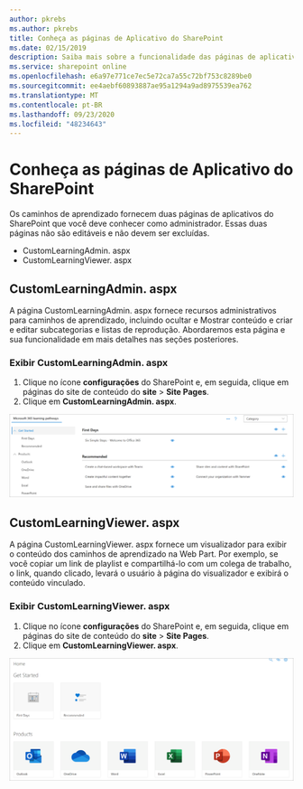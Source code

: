 ```yaml
---
author: pkrebs
ms.author: pkrebs
title: Conheça as páginas de Aplicativo do SharePoint
ms.date: 02/15/2019
description: Saiba mais sobre a funcionalidade das páginas de aplicativos do SharePoint nos caminhos de aprendizado do Microsoft 365
ms.service: sharepoint online
ms.openlocfilehash: e6a97e771ce7ec5e72ca7a55c72bf753c8289be0
ms.sourcegitcommit: ee4aebf60893887ae95a1294a9ad8975539ea762
ms.translationtype: MT
ms.contentlocale: pt-BR
ms.lasthandoff: 09/23/2020
ms.locfileid: "48234643"
---
```

# <a name="get-to-know-the-sharepoint-application-pages"></a>Conheça as páginas de Aplicativo do SharePoint

Os caminhos de aprendizado fornecem duas páginas de aplicativos do SharePoint que você deve conhecer como administrador. Essas duas páginas não são editáveis e não devem ser excluídas. 

- CustomLearningAdmin. aspx
- CustomLearningViewer. aspx

## <a name="customlearningadminaspx"></a>CustomLearningAdmin. aspx

A página CustomLearningAdmin. aspx fornece recursos administrativos para caminhos de aprendizado, incluindo ocultar e Mostrar conteúdo e criar e editar subcategorias e listas de reprodução. Abordaremos esta página e sua funcionalidade em mais detalhes nas seções posteriores.

### <a name="view-customlearningadminaspx"></a>Exibir CustomLearningAdmin. aspx

1. Clique no ícone **configurações** do SharePoint e, em seguida, clique em páginas do site de conteúdo do **site**  >  **Site Pages**. 
2. Clique em **CustomLearningAdmin. aspx**. 

![cg-adminapppage.png](media/cg-adminapppage.png)

## <a name="customlearningvieweraspx"></a>CustomLearningViewer. aspx
A página CustomLearningViewer. aspx fornece um visualizador para exibir o conteúdo dos caminhos de aprendizado na Web Part. Por exemplo, se você copiar um link de playlist e compartilhá-lo com um colega de trabalho, o link, quando clicado, levará o usuário à página do visualizador e exibirá o conteúdo vinculado. 

### <a name="view-customlearningvieweraspx"></a>Exibir CustomLearningViewer. aspx

1. Clique no ícone **configurações** do SharePoint e, em seguida, clique em páginas do site de conteúdo do **site**  >  **Site Pages**. 
2. Clique em **CustomLearningViewer. aspx**. 

![cg-viewerapppage.png](media/cg-viewerapppage.png)

